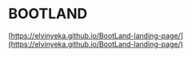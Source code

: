 # BOOTLAND

[https://elvinyeka.github.io/BootLand-landing-page/](https://elvinyeka.github.io/BootLand-landing-page/)
